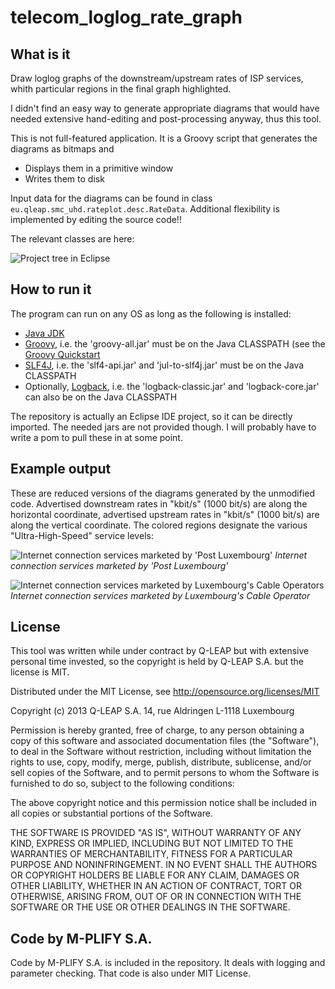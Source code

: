 telecom_loglog_rate_graph
=========================

What is it
----------

Draw loglog graphs of the downstream/upstream rates of ISP services, whith particular regions in the final graph
highlighted. 

I didn't find an easy way to generate appropriate diagrams that would have needed extensive hand-editing and
post-processing anyway, thus this tool.

This is not full-featured application. It is a Groovy script that generates the diagrams as bitmaps and

   * Displays them in a primitive window
   * Writes them to disk

Input data for the diagrams can be found in class `eu.qleap.smc_uhd.rateplot.desc.RateData`. Additional flexibility
is implemented by editing the source code!!

The relevant classes are here:

![Project tree in Eclipse](https://raw.github.com/dtonhofer/telecom_loglog_rate_graph/master/images/Project_Tree.png "Project tree in Eclipse")

How to run it
-------------

The program can run on any OS as long as the following is installed:

   * [Java JDK](http://www.oracle.com/technetwork/java/javase/downloads/index.html)
   * [Groovy](http://groovy.codehaus.org/), i.e. the 'groovy-all.jar' must be on the Java CLASSPATH (see the [Groovy Quickstart](http://groovy.codehaus.org/Quick+Start)
   * [SLF4J](http://www.slf4j.org/), i.e. the 'slf4-api.jar' and 'jul-to-slf4j.jar' must be on the Java CLASSPATH
   * Optionally, [Logback](http://logback.qos.ch/), i.e. the 'logback-classic.jar' and 'logback-core.jar' can also be on the Java CLASSPATH

The repository is actually an Eclipse IDE project, so it can be directly imported. The needed jars are not provided though.
I will probably have to write a pom to pull these in at some point.

Example output
--------------

These are reduced versions of the diagrams generated by the unmodified code. 
Advertised downstream rates in "kbit/s" (1000 bit/s) are along the horizontal coordinate,
advertised upstream rates in "kbit/s" (1000 bit/s) are along the vertical coordinate.
The colored regions designate the various "Ultra-High-Speed" service levels:

![Internet connection services marketed by 'Post Luxembourg'](https://raw.github.com/dtonhofer/telecom_loglog_rate_graph/master/images/graph.POST.small.png "Internet connection services marketed by 'Post Luxembourg'")
<i>Internet connection services marketed by 'Post Luxembourg'</i>

![Internet connection services marketed by Luxembourg's Cable Operators](https://raw.github.com/dtonhofer/telecom_loglog_rate_graph/master/images/graph.CABLEOPERATORS.small.png "Internet connection services marketed by Luxembourg's Cable Operators")
<i>Internet connection services marketed by Luxembourg's Cable Operator</i>

License
-------

This tool was written while under contract by Q-LEAP but with extensive personal time invested, so the copyright is held by Q-LEAP S.A. but the license is MIT.

Distributed under the MIT License, see http://opensource.org/licenses/MIT

Copyright (c) 2013
Q-LEAP S.A.
14, rue Aldringen
L-1118 Luxembourg

Permission is hereby granted, free of charge, to any person obtaining a copy of this software and associated documentation files (the "Software"), to deal in the Software without restriction, including without limitation the rights to use, copy, modify, merge, publish, distribute, sublicense, and/or sell copies of the Software, and to permit persons to whom the Software is furnished to do so, subject to the following conditions:

The above copyright notice and this permission notice shall be included in all copies or substantial portions of the Software.

THE SOFTWARE IS PROVIDED "AS IS", WITHOUT WARRANTY OF ANY KIND, EXPRESS OR IMPLIED, INCLUDING BUT NOT LIMITED TO THE WARRANTIES OF MERCHANTABILITY, FITNESS FOR A PARTICULAR PURPOSE AND NONINFRINGEMENT. IN NO EVENT SHALL THE AUTHORS OR COPYRIGHT HOLDERS BE LIABLE FOR ANY CLAIM, DAMAGES OR OTHER LIABILITY, WHETHER IN AN ACTION OF CONTRACT, TORT OR OTHERWISE, ARISING FROM, OUT OF OR IN CONNECTION WITH THE SOFTWARE OR THE USE OR OTHER DEALINGS IN THE SOFTWARE.


Code by M-PLIFY S.A.
--------------------

Code by M-PLIFY S.A. is included in the repository. It deals with
logging and parameter checking. That code is also under MIT License. 
